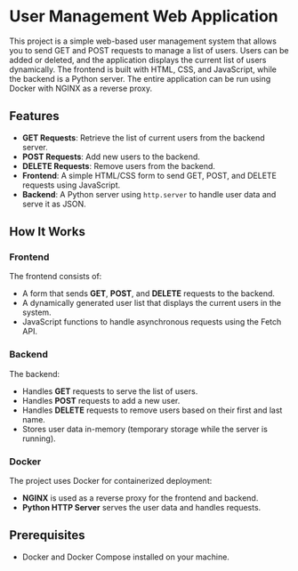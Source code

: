 # User Management Web Application

This project is a simple web-based user management system that allows you to send GET and POST requests to manage a list of users. Users can be added or deleted, and the application displays the current list of users dynamically. The frontend is built with HTML, CSS, and JavaScript, while the backend is a Python server. The entire application can be run using Docker with NGINX as a reverse proxy.

## Features

- **GET Requests**: Retrieve the list of current users from the backend server.
- **POST Requests**: Add new users to the backend.
- **DELETE Requests**: Remove users from the backend.
- **Frontend**: A simple HTML/CSS form to send GET, POST, and DELETE requests using JavaScript.
- **Backend**: A Python server using `http.server` to handle user data and serve it as JSON.


## How It Works

### Frontend
The frontend consists of:
- A form that sends **GET**, **POST**, and **DELETE** requests to the backend.
- A dynamically generated user list that displays the current users in the system.
- JavaScript functions to handle asynchronous requests using the Fetch API.

### Backend
The backend:
- Handles **GET** requests to serve the list of users.
- Handles **POST** requests to add a new user.
- Handles **DELETE** requests to remove users based on their first and last name.
- Stores user data in-memory (temporary storage while the server is running).

### Docker
The project uses Docker for containerized deployment:
- **NGINX** is used as a reverse proxy for the frontend and backend.
- **Python HTTP Server** serves the user data and handles requests.

## Prerequisites

- Docker and Docker Compose installed on your machine.

